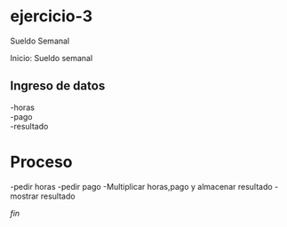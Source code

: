 # ejercicio-3
Sueldo Semanal

Inicio: Sueldo semanal

## Ingreso de datos
-horas	
-pago	
-resultado

# Proceso
-pedir horas
-pedir pago
-Multiplicar horas,pago y almacenar resultado
-mostrar resultado

*fin*

